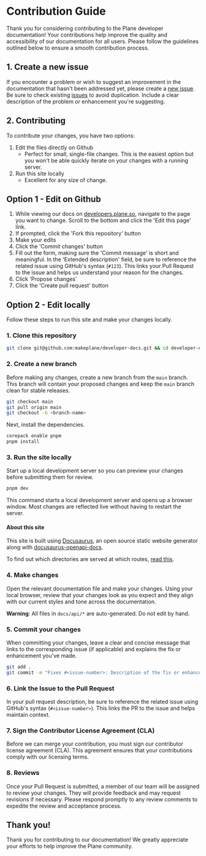 # Contribution Guide

Thank you for considering contributing to the Plane developer documentation!
Your contributions help improve the quality and accessibility of our
documentation for all users. Please follow the guidelines outlined below to
ensure a smooth contribution process.

## 1. Create a new issue

If you encounter a problem or wish to suggest an improvement in the
documentation that hasn't been addressed yet, please create a [new issue](https://github.com/makeplane/developer-docs/issues/new). Be sure
to check existing [issues](https://github.com/makeplane/developer-docs/issues) to avoid duplication. Include a clear description of
the problem or enhancement you're suggesting.

## 2. Contributing

To contribute your changes, you have two options:

1. Edit the files directly on Github
   - Perfect for small, single-file changes. This is the easiest option but you
     won't be able quickly iterate on your changes with a running server.
1. Run this site locally
   - Excellent for any size of change.

## Option 1 - Edit on Github

1. While viewing our docs on [developers.plane.so](https://developers.plane.so), navigate to the page you want to change. Scroll to the bottom and click the 'Edit this page' link.
2. If prompted, click the 'Fork this repository' button
3. Make your edits
4. Click the 'Commit changes' button
5. Fill out the form, making sure the 'Commit message' is short and meaningful.
   In the 'Extended description' field, be sure to reference the related issue
   using GitHub's syntax (`#123`). This links your Pull Request to the
   issue and helps us understand your reason for the changes.
6. Click 'Propose changes'
7. Click the 'Create pull request' button

## Option 2 - Edit locally

Follow these steps to run this site and make your changes locally.

### 1. Clone this repository

```bash
git clone git@github.com:makeplane/developer-docs.git && cd developer-docs
```

### 2. Create a new branch

Before making any changes, create a new branch from the `main` branch. This
branch will contain your proposed changes and keep the `main` branch clean for
stable releases.

```bash
git checkout main
git pull origin main
git checkout -b <branch-name>
```

Next, install the dependencies.

```bash
corepack enable pnpm
pnpm install
```

### 3. Run the site locally

Start up a local development server so you can preview your changes before submitting them for review.

```bash
pnpm dev
```

This command starts a local development server and opens up a browser window. Most changes are reflected live without having to restart the server.

#### About this site

This site is built using [Docusaurus](https://docusaurus.io/), an open source
static website generator along with
[docusaurus-openapi-docs](https://github.com/PaloAltoNetworks/docusaurus-openapi-docs).

To find out which directories are served at which routes, [read this](https://docusaurus.io/docs/next/advanced/routing).

### 4. Make changes

Open the relevant documentation file and make your changes. Using your local
browser, review that your changes look as you expect and they align with our
current styles and tone across the documentation.

**Warning**: All files in `docs/api/*` are auto-generated. Do not edit by hand.

### 5. Commit your changes

When committing your changes, leave a clear and concise message that links to
the corresponding issue (if applicable) and explains the fix or enhancement
you've made.

```bash
git add .
git commit -m "Fixes #<issue-number>: Description of the fix or enhancement"
```

### 6. Link the Issue to the Pull Request

In your pull request description, be sure to reference the related issue using GitHub's syntax (`#<issue-number>`). This links the PR to the issue and helps maintain context.

### 7. Sign the Contributor License Agreement (CLA)

Before we can merge your contribution, you must sign our contributor license agreement (CLA). This agreement ensures that your contributions comply with our licensing terms.

### 8. Reviews

Once your Pull Request is submitted, a member of our team will be assigned to review your changes. They will provide feedback and may request revisions if necessary. Please respond promptly to any review comments to expedite the review and acceptance process.

## Thank you!

Thank you for contributing to our documentation! We greatly appreciate your efforts to help improve the Plane community.
